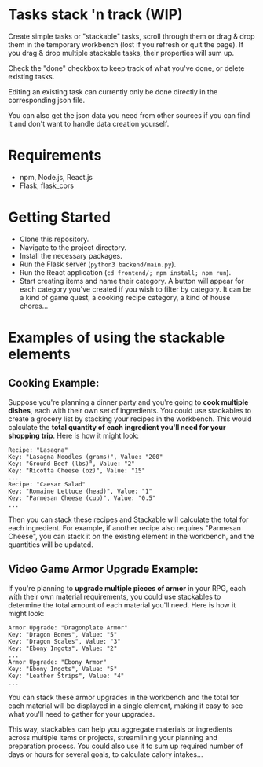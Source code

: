 # Tasks stack 'n track (WIP)

Create simple tasks or "stackable" tasks, scroll through them or drag & drop them in the temporary workbench (lost if you refresh or quit the page). If you drag & drop multiple stackable tasks, their properties will sum up.

Check the "done" checkbox to keep track of what you've done, or delete existing tasks.

Editing an existing task can currently only be done directly in the corresponding json file.

You can also get the json data you need from other sources if you can find it and don't want to handle data creation yourself.

# Requirements

* npm, Node.js, React.js
* Flask, flask_cors

# Getting Started
* Clone this repository.
* Navigate to the project directory.
* Install the necessary packages.
* Run the Flask server (`python3 backend/main.py`).
* Run the React application (`cd frontend/; npm install; npm run`).
* Start creating items and name their category. A button will appear for each category you've created if you wish to filter by category. It can be a kind of game quest, a cooking recipe category, a kind of house chores...

# Examples of using the stackable elements

## Cooking Example:
Suppose you're planning a dinner party and you're going to **cook multiple dishes**, each with their own set of ingredients. You could use stackables to create a grocery list by stacking your recipes in the workbench. This would calculate the **total quantity of each ingredient you'll need for your shopping trip**. Here is how it might look:

```
Recipe: "Lasagna"
Key: "Lasagna Noodles (grams)", Value: "200"
Key: "Ground Beef (lbs)", Value: "2"
Key: "Ricotta Cheese (oz)", Value: "15"
...
Recipe: "Caesar Salad"
Key: "Romaine Lettuce (head)", Value: "1"
Key: "Parmesan Cheese (cup)", Value: "0.5"
...
```

Then you can stack these recipes and Stackable will calculate the total for each ingredient. For example, if another recipe also requires "Parmesan Cheese", you can stack it on the existing element in the workbench, and the quantities will be updated.

## Video Game Armor Upgrade Example:
If you're planning to **upgrade multiple pieces of armor** in your RPG, each with their own material requirements, you could use stackables to determine the total amount of each material you'll need. Here is how it might look:

```
Armor Upgrade: "Dragonplate Armor"
Key: "Dragon Bones", Value: "5"
Key: "Dragon Scales", Value: "3"
Key: "Ebony Ingots", Value: "2"
...
Armor Upgrade: "Ebony Armor"
Key: "Ebony Ingots", Value: "5"
Key: "Leather Strips", Value: "4"
...
```

You can stack these armor upgrades in the workbench and the total for each material will be displayed in a single element, making it easy to see what you'll need to gather for your upgrades.

This way, stackables can help you aggregate materials or ingredients across multiple items or projects, streamlining your planning and preparation process. You could also use it to sum up required number of days or hours for several goals, to calculate calory intakes...
